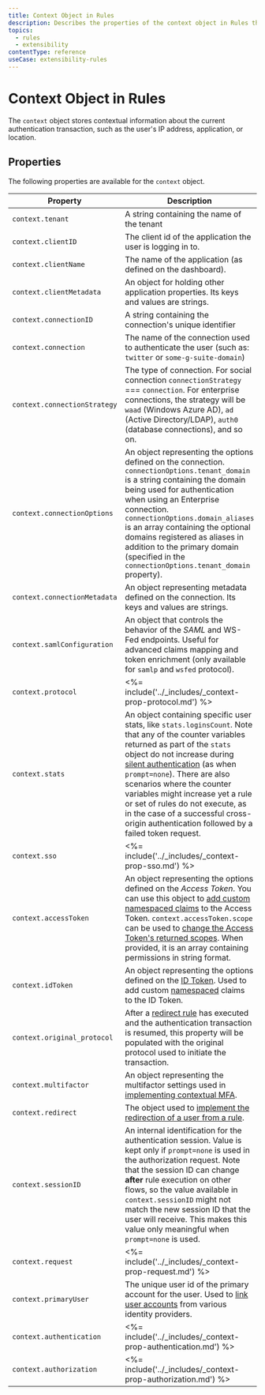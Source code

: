 ```yaml
---
title: Context Object in Rules
description: Describes the properties of the context object in Rules that stores information about users' IP addresses, applications, and location. 
topics:
  - rules
  - extensibility
contentType: reference
useCase: extensibility-rules
---
```


# Context Object in Rules

The `context` object stores contextual information about the current authentication transaction, such as the user's IP address, application, or location.

## Properties

The following properties are available for the `context` object.

| Property | Description |
|-|-|
| `context.tenant` | A string containing the name of the tenant |
| `context.clientID` | The client id of the application the user is logging in to. |
| `context.clientName` | The name of the application (as defined on the dashboard). |
| `context.clientMetadata` | An object for holding other application properties. Its keys and values are strings. |
| `context.connectionID` | A string containing the connection's unique identifier |
| `context.connection` | The name of the connection used to authenticate the user (such as: `twitter` or `some-g-suite-domain`) |
| `context.connectionStrategy` | The type of connection. For social connection `connectionStrategy` === `connection`. For enterprise connections, the strategy will be `waad` (Windows Azure AD), `ad` (Active Directory/LDAP), `auth0` (database connections), and so on. |
| `context.connectionOptions` | An object representing the options defined on the connection. `connectionOptions.tenant_domain` is a string containing the domain being used for authentication when using an Enterprise connection. `connectionOptions.domain_aliases` is an array containing the optional domains registered as aliases in addition to the primary domain (specified in the `connectionOptions.tenant_domain` property). |
| `context.connectionMetadata` | An object representing metadata defined on the connection. Its keys and values are strings. |
| `context.samlConfiguration` | An object that controls the behavior of the <dfn data-key="security-assertion-markup-language">SAML</dfn> and WS-Fed endpoints. Useful for advanced claims mapping and token enrichment (only available for `samlp` and `wsfed` protocol). |
| `context.protocol` | <%= include('../_includes/_context-prop-protocol.md') %> |
| `context.stats` | An object containing specific user stats, like `stats.loginsCount`. Note that any of the counter variables returned as part of the `stats` object do not increase during [silent authentication](/api-auth/tutorials/silent-authentication) (as when `prompt=none`). There are also scenarios where the counter variables might increase yet a rule or set of rules do not execute, as in the case of a successful cross-origin authentication followed by a failed token request. |
| `context.sso` | <%= include('../_includes/_context-prop-sso.md') %> |
| `context.accessToken` | An object representing the options defined on the <dfn data-key="access-token">Access Token</dfn>. You can use this object to [add custom namespaced claims](/scopes/current/sample-use-cases#add-custom-claims-to-a-token) to the Access Token. `context.accessToken.scope` can be used to [change the Access Token's returned scopes](/rules/references/samples#modify-scope-of-access-token).  When provided, it is an array containing permissions in string format. |
| `context.idToken` | An object representing the options defined on the [ID Token](/tokens/id-tokens). Used to add custom [namespaced](/tokens/concepts/claims-namespacing) claims to the ID Token. |
| `context.original_protocol` | After a [redirect rule](/rules/current/redirect) has executed and the authentication transaction is resumed, this property will be populated with the original protocol used to initiate the transaction. |
| `context.multifactor` | An object representing the multifactor settings used in [implementing contextual MFA](/multifactor-authentication/custom). |
| `context.redirect` | The object used to [implement the redirection of a user from a rule](/rules/current/redirect#how-to-implement-a-redirect). |
| `context.sessionID` | An internal identification for the authentication session. Value is kept only if `prompt=none` is used in the authorization request. Note that the session ID can change **after** rule execution on other flows, so the value available in `context.sessionID` might not match the new session ID that the user will receive. This makes this value only meaningful when `prompt=none` is used. |
| `context.request` | <%= include('../_includes/_context-prop-request.md') %> |
| `context.primaryUser` | The unique user id of the primary account for the user. Used to [link user accounts](/link-accounts#automatic-account-linking) from various identity providers. |
| `context.authentication` | <%= include('../_includes/_context-prop-authentication.md') %> |
| `context.authorization` | <%= include('../_includes/_context-prop-authorization.md') %> |
